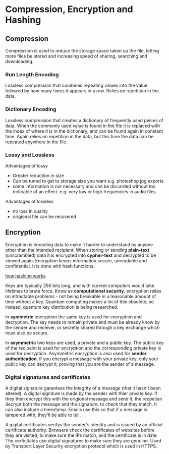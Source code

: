 # Compression, Encryption and Hashing

## Compression
Compression is used to reduce the storage space taken up the file, letting more files be stored and increasing speed of sharing, searching and downloading. 

### Run Length Encoding
Lossless compression that combines repeating values into the value followed by how many times it appears in a row. Relies on repetition in the data.

### Dictionary Encoding
Lossless compression that creates a dictionary of frequently used peices of data. When the commonly used value is found in the file it is replaced with the index of where it is in the dictionary, and can be found again in constant time. Again relies on repetition in the data, but this time the data can be repeated anywhere in the file. 

### Lossy and Lossless
Advantages of lossy
- Greater reduction in size
- Can be tuned to get to storage size you want e.g. photoshop jpg exports
- some information is not necessary and can be discarded without too noticable of an effect. e.g. very low or high frequencies in audio files.

Advantages of lossless 
- no loss in quality
- origional file can be recovered

## Encryption
Encryption is encoding data to make it harder to understand by anyone other than the intended recipient. When storing or sending **plain-text** (unscrambled) data it is encrypted into **cypher-text** and decrypted to be viewed again. Encryption keeps information secure, unreadable and confidential. It is done with hash functions.

[how hashing works](https://github.com/JachymT/a-level-cs-blog/blob/main/Computer%20Systems/1.4/1.4.2/Notes.md#hash-tables)

Keys are typically 256 bits long, and with current computers would take lifetimes to brute force. Know as **computational security**, encryption relies on intractable problems - not being breakable in a reasonable amount of time without a key. Quantum computing makes a lot of this obsolete, so instead, quantum key distribution is being researched.

In **symmetric** encryption the same key is used for encryption and decryption. The key needs to remain private and must be already know by the sender and receiver, or secretly shared through a key exchange which must also be secure.

In **asymmetric** two keys are used, a private and a public key. The public key of the recipeint is used for encryption and the corresponding private key is used for decryption. Asymmetric encryption is also used for **sender authentication**. if you encrypt a message with your private key, only your public key can decrypt it, proving that you are the sender of a message.

### Digital signatures and certificates
A digital signature garantees the integrity of a message (that it hasn't been altered). A digital signiture is made by the sender with thier private key. If they then encrypt this with the origional message and send it, the recpeitan decrypt both the message and the signature, to check that they match. It can also include a timestamp. Emails use this so that if a message is tampered with, they'll be able to tell.

A gigital certificates verifys the sender's identity and is issued by an official certificate authority. Browsers check the certificates of websites before they are visited, to make sure the IPs match, and the certificate is in date. The cerficitates use digital signatures to make sure they are genuine. Used by Transport Layer Security encryption protocol which is used in HTTPS.

